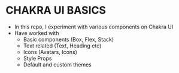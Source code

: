 # CHAKRA UI BASICS

- In this repo, I experiment with various components on Chakra UI
- Have worked with
  - Basic components (Box, Flex, Stack)
  - Text related (Text, Heading etc)
  - Icons (Avatars, Icons)
  - Style Props
  - Default and custom themes
